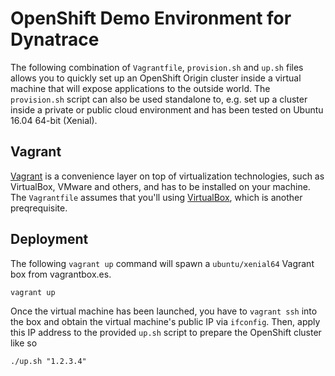 # OpenShift Demo Environment for Dynatrace

The following combination of `Vagrantfile`, `provision.sh` and `up.sh` files allows you to quickly set up an OpenShift Origin cluster inside a virtual machine that will expose applications to the outside world. The `provision.sh` script can also be used standalone to, e.g. set up a cluster inside a private or public cloud environment and has been tested on Ubuntu 16.04 64-bit (Xenial).

## Vagrant

[Vagrant](https://www.vagrantup.com/) is a convenience layer on top of virtualization technologies, such as VirtualBox, VMware and others, and has to be installed on your machine. The `Vagrantfile` assumes that you'll using [VirtualBox](https://www.virtualbox.org/), which is another preqrequisite.

## Deployment

The following `vagrant up` command will spawn a `ubuntu/xenial64` Vagrant box from vagrantbox.es.

```
vagrant up
```

Once the virtual machine has been launched, you have to `vagrant ssh` into the box and obtain the virtual machine's public IP via `ifconfig`. Then, apply this IP address to the provided `up.sh` script to prepare the OpenShift cluster like so

```
./up.sh "1.2.3.4"
```